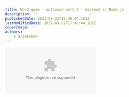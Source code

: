 ```yaml
---
title: Word game - optional part 2 - backend in Node.js
description: ''
publishedDate: 2021-09-22T17:49:44.101Z
lastModifiedDate: 2021-09-22T17:49:44.101Z
coverImage: ''
authors:
    - aniaKubow
---
```


<Embed
	type="youtube"
	url="https://youtu.be/WDwhJNbWka0?t=11847"
	title="Word game - optional part 2 - backend in Node.js"
/>
